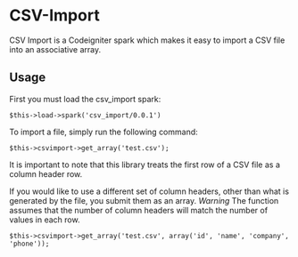 CSV-Import
================

CSV Import is a Codeigniter spark which makes it easy to import a CSV file into an associative array.


Usage
-----

First you must load the csv_import spark:

	$this->load->spark('csv_import/0.0.1')
	
To import a file, simply run the following command:
	
	$this->csvimport->get_array('test.csv');

It is important to note that this library treats the first row of a CSV file as a column header row.

If you would like to use a different set of column headers, other than what is generated by the file, you submit them as an array. *Warning* The function assumes that the number of column headers will match the number of values in each row.

	$this->csvimport->get_array('test.csv', array('id', 'name', 'company', 'phone'));

	